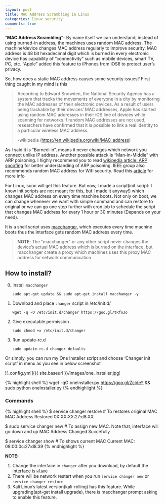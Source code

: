 ```yaml
---
layout: post
title: MAC Address Scrambling in Linux
categories: linux security
comments: true
---
```


“**MAC Address Scrambling**“- By name itself we can understand, instead of using burned-in address, the machines uses random MAC address. The machine/device changes MAC address regularly to improve security.  MAC address is 48 bit hexadecimal digit which is burned in every electronic device has capability of “connectivity” such as mobile devices, smart TV, PC, etc. “Apple” added this feature to iPhones from iOS8 to protect user’s privacy.

So, how does a static MAC address causes some security issues?  First thing caught in my mind is this


> According to Edward Snowden, the National Security Agency has a system that tracks the movements of everyone in a city by monitoring the MAC addresses of their electronic devices. As a result of users being trackable by their devices’ MAC addresses, Apple has started using random MAC addresses in their iOS line of devices while scanning for networks.If random MAC addresses are not used, researchers have confirmed that it is possible to link a real identity to a particular wireless MAC address.
>
>  -wikipedia (https://en.wikipedia.org/wiki/MAC_address)

As I said it is “Burned-in”, means it never changes which network you connect unlike IP address. Another possible attack is “Man-in-Middle” with ARP poisoning. I highly recommend you to read [wikipedia article: ARP spoofing](https://en.wikipedia.org/wiki/ARP_spoofing) for better understanding of ARP poisoning.  IEEE group also recommends  random MAC address for Wifi security. Read this [article](http://www.csoonline.com/article/2945044/cyber-attacks-espionage/ieee-groups-recommends-random-mac-addresses-for-wi-fi-security.html) for more info

For Linux, soon will get this feature. But now, I made a script(init script: I know init scripts are not meant for this, but I made it anyway!) which changes MAC address on every time machine boots. Not only on boot, we can change whenever we want with simple command and can restore to original or we can go one step further with cron job to schedule the script that changes MAC address for every 1 hour or 30 minutes (Depends on your need).

It is a shell script uses [macchanger](http://manpages.ubuntu.com/manpages/xenial/man1/macchanger.1.html), which executes every time machine boots thus the interface gets random MAC address every time.

> **NOTE**: The "macchanger" or any other script never changes the device’s actual MAC address which is burned on the interface, but macchanger create a proxy which machines uses this proxy MAC address for network communication

## How to install?

0. Install `macchanger`

   `
   sudo apt-get update && sudo apt-get install macchanger -y
   `

1. Download and place `changer` script in /etc/init.d/
  
   `
   wget -q -O /etc/init.d/changer https://goo.gl/tRfoJo
   `
2. Give executable permission

   `
   sudo chmod +x /etc/init.d/changer
   `
3. Run update-rc.d

   `
   sudo update-rc.d changer defaults
   `

Or simply, you can run my One Installer script and choose ‘Changer init script’ in menu as you see in below screenshot

![_config.yml]({{ site.baseurl }}/images/one_installer.jpg)

{% highlight shell %}
wget -qO oneInstaller.py https://goo.gl/ZcideY && sudo python oneInstaller.py
{% endhighlight %}

### Commands

{% highlight shell %}
$ service changer restore # To restores original MAC
MAC Address Restored 0X:XX:XX:27:d8:XX

$ sudo service changer new # To assign new MAC. Note that, interface will go down and up
MAC Address Changed Succefully

$ service changer show # To shows current MAC
Current MAC: 08:00:0c:27:d8:39
{% endhighlight %}

**NOTE:** 
1. Change the interface in `changer` after you download, by default the interface is `wlan0`
2. There will be network restart when you run  `service changer new` or `service changer restore`
3. Kali Linux’s latest version(kali-rolling) has this feature. While upgrading(apt-get install upgrade), there is macchanger prompt asking to enable this feature.

